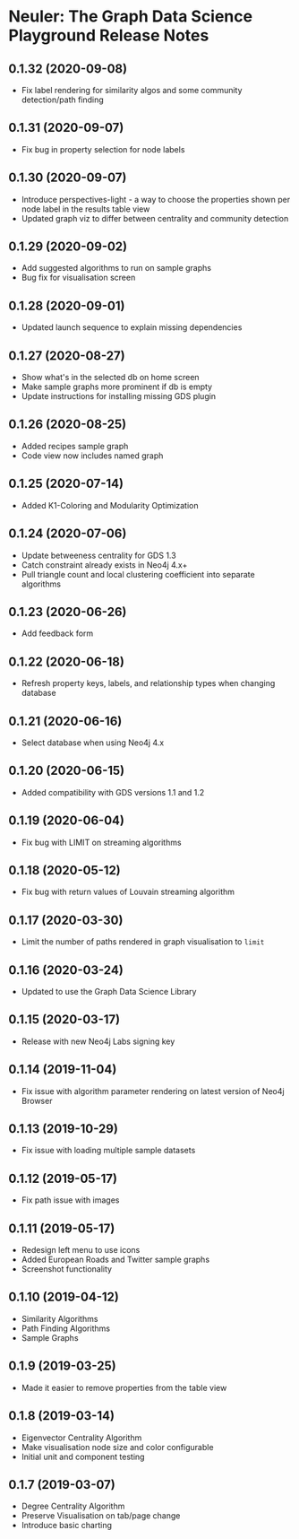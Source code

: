 # Neuler: The Graph Data Science Playground Release Notes

## 0.1.32 (2020-09-08)

* Fix label rendering for similarity algos and some community detection/path finding


## 0.1.31 (2020-09-07)

* Fix bug in property selection for node labels

## 0.1.30 (2020-09-07)

* Introduce perspectives-light - a way to choose the properties shown per node label in the results table view
* Updated graph viz to differ between centrality and community detection

## 0.1.29 (2020-09-02)

* Add suggested algorithms to run on sample graphs
* Bug fix for visualisation screen

## 0.1.28 (2020-09-01)

* Updated launch sequence to explain missing dependencies

## 0.1.27 (2020-08-27)

* Show what's in the selected db on home screen
* Make sample graphs more prominent if db is empty
* Update instructions for installing missing GDS plugin

## 0.1.26 (2020-08-25)

* Added recipes sample graph
* Code view now includes named graph

## 0.1.25 (2020-07-14)

* Added K1-Coloring and Modularity Optimization

## 0.1.24 (2020-07-06)

* Update betweeness centrality for GDS 1.3
* Catch constraint already exists in Neo4j 4.x+
* Pull triangle count and local clustering coefficient into separate algorithms

## 0.1.23 (2020-06-26)

* Add feedback form

## 0.1.22 (2020-06-18)

* Refresh property keys, labels, and relationship types when changing database

## 0.1.21 (2020-06-16)

* Select database when using Neo4j 4.x

## 0.1.20 (2020-06-15)

* Added compatibility with GDS versions 1.1 and 1.2

## 0.1.19 (2020-06-04)

* Fix bug with LIMIT on streaming algorithms

## 0.1.18 (2020-05-12)

* Fix bug with return values of Louvain streaming algorithm

## 0.1.17 (2020-03-30)

* Limit the number of paths rendered in graph visualisation to `limit`

## 0.1.16 (2020-03-24)

* Updated to use the Graph Data Science Library

## 0.1.15 (2020-03-17)

* Release with new Neo4j Labs signing key

## 0.1.14 (2019-11-04)

* Fix issue with algorithm parameter rendering on latest version of Neo4j Browser

## 0.1.13 (2019-10-29)

- Fix issue with loading multiple sample datasets

## 0.1.12 (2019-05-17)

- Fix path issue with images

## 0.1.11 (2019-05-17)

- Redesign left menu to use icons
- Added European Roads and Twitter sample graphs
- Screenshot functionality

## 0.1.10 (2019-04-12)

- Similarity Algorithms
- Path Finding Algorithms
- Sample Graphs

## 0.1.9 (2019-03-25)

- Made it easier to remove properties from the table view

## 0.1.8 (2019-03-14)

- Eigenvector Centrality Algorithm
- Make visualisation node size and color configurable
- Initial unit and component testing

## 0.1.7 (2019-03-07)

- Degree Centrality Algorithm
- Preserve Visualisation on tab/page change
- Introduce basic charting
